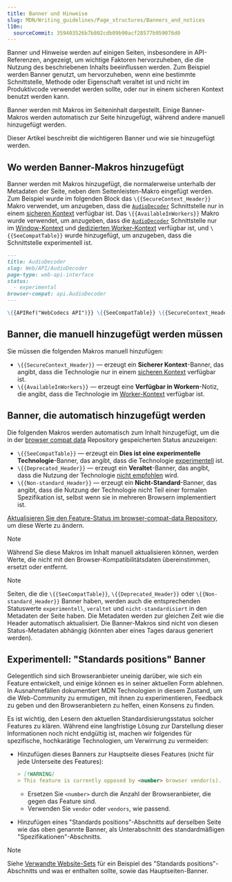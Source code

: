 ```yaml
---
title: Banner und Hinweise
slug: MDN/Writing_guidelines/Page_structures/Banners_and_notices
l10n:
  sourceCommit: 359403526b7b802cdb09b90acf28577b959076d0
---
```


Banner und Hinweise werden auf einigen Seiten, insbesondere in API-Referenzen, angezeigt, um wichtige Faktoren hervorzuheben, die die Nutzung des beschriebenen Inhalts beeinflussen werden. Zum Beispiel werden Banner genutzt, um hervorzuheben, wenn eine bestimmte Schnittstelle, Methode oder Eigenschaft veraltet ist und nicht im Produktivcode verwendet werden sollte, oder nur in einem sicheren Kontext benutzt werden kann.

Banner werden mit Makros im Seiteninhalt dargestellt. Einige Banner-Makros werden automatisch zur Seite hinzugefügt, während andere manuell hinzugefügt werden.

Dieser Artikel beschreibt die wichtigeren Banner und wie sie hinzugefügt werden.

## Wo werden Banner-Makros hinzugefügt

Banner werden mit Makros hinzugefügt, die normalerweise unterhalb der Metadaten der Seite, neben dem Seitenleisten-Makro eingefügt werden. Zum Beispiel wurde im folgenden Block das `\{{SecureContext_Header}}` Makro verwendet, um anzugeben, dass die [`AudioDecoder`](/de/docs/Web/API/AudioDecoder) Schnittstelle nur in einem [sicheren Kontext](/de/docs/Web/Security/Secure_Contexts) verfügbar ist. Das `\{{AvailableInWorkers}}` Makro wurde verwendet, um anzugeben, dass die [`AudioDecoder`](/de/docs/Web/API/AudioDecoder) Schnittstelle nur im [Window-Kontext](/de/docs/Web/API/Window) und [dedizierten Worker-Kontext](/de/docs/Web/API/DedicatedWorkerGlobalScope) verfügbar ist, und `\{{SeeCompatTable}}` wurde hinzugefügt, um anzugeben, dass die Schnittstelle experimentell ist.

```md
---
title: AudioDecoder
slug: Web/API/AudioDecoder
page-type: web-api-interface
status:
  - experimental
browser-compat: api.AudioDecoder
---

\{{APIRef("WebCodecs API")}} \{{SeeCompatTable}} \{{SecureContext_Header}} \{{AvailableInWorkers("window_and_dedicated")}}
```

## Banner, die manuell hinzugefügt werden müssen

Sie müssen die folgenden Makros manuell hinzufügen:

- `\{{SecureContext_Header}}` — erzeugt ein **Sicherer Kontext**-Banner, das angibt, dass die Technologie nur in einem [sicheren Kontext](/de/docs/Web/Security/Secure_Contexts) verfügbar ist.
- `\{{AvailableInWorkers}}` — erzeugt eine **Verfügbar in Workern**-Notiz, die angibt, dass die Technologie im [Worker-Kontext](/de/docs/Web/API/Web_Workers_API) verfügbar ist.

## Banner, die automatisch hinzugefügt werden

Die folgenden Makros werden automatisch zum Inhalt hinzugefügt, um die in der [browser compat data](https://github.com/mdn/browser-compat-data) Repository gespeicherten Status anzuzeigen:

- `\{{SeeCompatTable}}` — erzeugt ein **Dies ist eine experimentelle Technologie**-Banner, das angibt, dass die Technologie [experimentell](/de/docs/MDN/Writing_guidelines/Experimental_deprecated_obsolete#experimental) ist.
- `\{{Deprecated_Header}}` — erzeugt ein **Veraltet**-Banner, das angibt, dass die Nutzung der Technologie [nicht empfohlen](/de/docs/MDN/Writing_guidelines/Experimental_deprecated_obsolete#deprecated) wird.
- `\{{Non-standard_Header}}` — erzeugt ein **Nicht-Standard**-Banner, das angibt, dass die Nutzung der Technologie nicht Teil einer formalen Spezifikation ist, selbst wenn sie in mehreren Browsern implementiert ist.

[Aktualisieren Sie den Feature-Status im browser-compat-data Repository](/de/docs/MDN/Writing_guidelines/Page_structures/Feature_status#how_feature_statuses_are_added_or_updated), um diese Werte zu ändern.

> [!NOTE]
> Während Sie diese Makros im Inhalt manuell aktualisieren können, werden Werte, die nicht mit den Browser-Kompatibilitätsdaten übereinstimmen, ersetzt oder entfernt.

> [!NOTE]
> Seiten, die die `\{{SeeCompatTable}}`, `\{{Deprecated_Header}}` oder `\{{Non-standard_Header}}` Banner haben, werden auch die entsprechenden Statuswerte `experimentell`, `veraltet` und `nicht-standardisiert` in den Metadaten der Seite haben. Die Metadaten werden zur gleichen Zeit wie die Header automatisch aktualisiert. Die Banner-Makros sind nicht von diesen Status-Metadaten abhängig (könnten aber eines Tages daraus generiert werden).

## Experimentell: "Standards positions" Banner

Gelegentlich sind sich Browseranbieter uneinig darüber, wie sich ein Feature entwickelt, und einige können es in seiner aktuellen Form ablehnen. In Ausnahmefällen dokumentiert MDN Technologien in diesem Zustand, um die Web-Community zu ermutigen, mit ihnen zu experimentieren, Feedback zu geben und den Browseranbietern zu helfen, einen Konsens zu finden.

Es ist wichtig, den Lesern den aktuellen Standardisierungsstatus solcher Features zu klären. Während eine langfristige Lösung zur Darstellung dieser Informationen noch nicht endgültig ist, machen wir folgendes für spezifische, hochkarätige Technologien, um Verwirrung zu vermeiden:

- Hinzufügen dieses Banners zur Hauptseite dieses Features (nicht für jede Unterseite des Features):

  ```md
  > [!WARNING]
  > This feature is currently opposed by <number> browser vendor(s). See the [Standards positions](#standards_positions) section below for details of opposition.
  ```

  - Ersetzen Sie `<number>` durch die Anzahl der Browseranbieter, die gegen das Feature sind.
  - Verwenden Sie `vendor` oder `vendors`, wie passend.

- Hinzufügen eines "Standards positions"-Abschnitts auf derselben Seite wie das oben genannte Banner, als Unterabschnitt des standardmäßigen "Spezifikationen"-Abschnitts.

> [!NOTE]
> Siehe [Verwandte Website-Sets](/de/docs/Web/API/Storage_Access_API/Related_website_sets) für ein Beispiel des "Standards positions"-Abschnitts und was er enthalten sollte, sowie das Hauptseiten-Banner.
